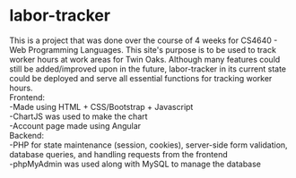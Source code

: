 # labor-tracker  
This is a project that was done over the course of 4 weeks for CS4640 - Web Programming Languages. This site's purpose is to be used to track worker hours at work areas for Twin Oaks. Although many features could still be added/improved upon in the future, labor-tracker in its current state could be deployed and serve all essential functions for tracking worker hours.  
Frontend:  
-Made using HTML + CSS/Bootstrap + Javascript  
-ChartJS was used to make the chart  
-Account page made using Angular  
Backend:  
-PHP for state maintenance (session, cookies), server-side form validation, database queries, and handling requests from the frontend  
-phpMyAdmin was used along with MySQL to manage the database
